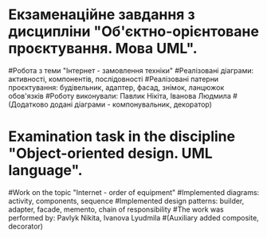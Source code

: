 
# Екзаменаційне завдання з дисципліни "Об'єктно-орієнтоване проєктування. Мова UML".
#Робота з теми "Інтернет - замовлення техніки"
#Реалізовані діаграми: активності, компонентів, послідовності
#Реалізовані патерни проєктування: будівельник, адаптер, фасад, знімок, ланцюжок обов'язків
#Роботу виконували: Павлик Нікіта, Іванова Людмила
#(Додатково додані діаграми - компонувальник, декоратор)


# Examination task in the discipline "Object-oriented design. UML language".
#Work on the topic "Internet - order of equipment"
#Implemented diagrams: activity, components, sequence
#Implemented design patterns: builder, adapter, facade, memento, chain of responsibility
#The work was performed by: Pavlyk Nikita, Ivanova Lyudmila
#(Auxiliary added composite, decorator)
